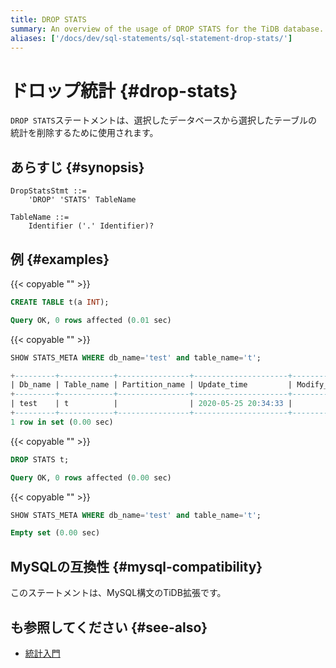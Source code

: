 ```yaml
---
title: DROP STATS
summary: An overview of the usage of DROP STATS for the TiDB database.
aliases: ['/docs/dev/sql-statements/sql-statement-drop-stats/']
---
```


# ドロップ統計 {#drop-stats}

`DROP STATS`ステートメントは、選択したデータベースから選択したテーブルの統計を削除するために使用されます。

## あらすじ {#synopsis}

```ebnf+diagram
DropStatsStmt ::=
    'DROP' 'STATS' TableName

TableName ::=
    Identifier ('.' Identifier)?
```

## 例 {#examples}

{{< copyable "" >}}

```sql
CREATE TABLE t(a INT);
```

```sql
Query OK, 0 rows affected (0.01 sec)
```

{{< copyable "" >}}

```sql
SHOW STATS_META WHERE db_name='test' and table_name='t';
```

```sql
+---------+------------+----------------+---------------------+--------------+-----------+
| Db_name | Table_name | Partition_name | Update_time         | Modify_count | Row_count |
+---------+------------+----------------+---------------------+--------------+-----------+
| test    | t          |                | 2020-05-25 20:34:33 |            0 |         0 |
+---------+------------+----------------+---------------------+--------------+-----------+
1 row in set (0.00 sec)
```

{{< copyable "" >}}

```sql
DROP STATS t;
```

```sql
Query OK, 0 rows affected (0.00 sec)
```

{{< copyable "" >}}

```sql
SHOW STATS_META WHERE db_name='test' and table_name='t';
```

```sql
Empty set (0.00 sec)
```

## MySQLの互換性 {#mysql-compatibility}

このステートメントは、MySQL構文のTiDB拡張です。

## も参照してください {#see-also}

-   [統計入門](/statistics.md)

